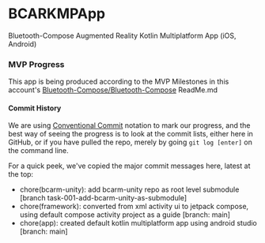 # BCARKMPApp
Bluetooth-Compose Augmented Reality Kotlin Multiplatform App (iOS, Android)

### MVP Progress

This app is being produced according to the MVP Milestones in this account's [Bluetooth-Compose/Bluetooth-Compose](https://github.com/Bluetooth-Compose) ReadMe.md

#### Commit History

We are using [Conventional Commit](https://www.conventionalcommits.org/en/v1.0.0/) notation to mark our progress, and the best way of seeing the progress is to look at the commit lists, either here in GitHub, or if you have pulled the repo, merely by going ```git log [enter]``` on the command line.

For a quick peek, we've copied the major commit messages here, latest at the top:

- chore(bcarm-unity): add bcarm-unity repo as root level submodule [branch task-001-add-bcarm-unity-as-submodule]
- chore(framework): converted from xml activity ui to jetpack compose, using default compose activity project as a guide [branch: main]
- chore(app): created default kotlin multiplatform app using android studio [branch: main]
